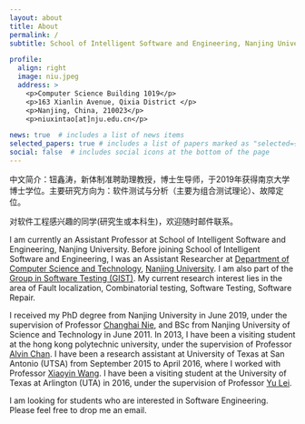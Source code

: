 ```yaml
---
layout: about
title: About
permalink: /
subtitle: School of Intelligent Software and Engineering, Nanjing University

profile:
  align: right
  image: niu.jpeg
  address: >
    <p>Computer Science Building 1019</p>
    <p>163 Xianlin Avenue, Qixia District </p>
    <p>Nanjing, China, 210023</p>
    <p>niuxintao[at]nju.edu.cn</p>

news: true  # includes a list of news items
selected_papers: true # includes a list of papers marked as "selected={true}"
social: false  # includes social icons at the bottom of the page
---
```


中文简介：钮鑫涛，新体制准聘助理教授，博士生导师，于2019年获得南京大学博士学位。主要研究方向为：软件测试与分析（主要为组合测试理论）、故障定位。

对软件工程感兴趣的同学(研究生或本科生)，欢迎随时邮件联系。

I am currently an Assistant Professor at School of Intelligent Software and Engineering, Nanjing University. Before joining School of Intelligent Software and Engineering, I was an Assistant Researcher at [Department of Computer Science and Technology](https://cs.nju.edu.cn/), [Nanjing University](https://www.nju.edu.cn/). I am also part of the [Group in Software Testing (GIST)](http://gist.nju.edu.cn/). My current research interest lies in the area of Fault localization, Combinatorial testing, Software Testing, Software Repair.

I received my PhD degree from Nanjing University in June 2019, under the supervision of Professor [Changhai Nie](http://gist.nju.edu.cn/~changhai/), and BSc from Nanjing University of Science and Technology in June 2011. In 2013, I have been a visiting student at the hong kong polytechnic university,  under the supervision of Professor [Alvin Chan](https://www.singaporetech.edu.sg/directory/faculty/alvin-chan). I have been a research assistant at University of Texas at San Antonio (UTSA) from September 2015 to April 2016, where I worked with Professor [Xiaoyin Wang](http://www.cs.utsa.edu/~xwang/index.html). I have been a visiting student at the University of Texas at Arlington (UTA) in 2016, under the supervision of Professor [Yu Lei](http://ranger.uta.edu/~ylei/index.html). 


I am looking for students who are interested in Software Engineering. Please feel free to drop me an email.
